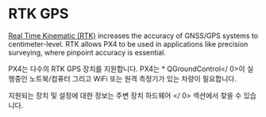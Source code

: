# RTK GPS

[Real Time Kinematic (RTK)](https://en.wikipedia.org/wiki/Real_Time_Kinematic) increases the accuracy of GNSS/GPS systems to centimeter-level. RTK allows PX4 to be used in applications like precision surveying, where pinpoint accuracy is essential.

PX4는 다수의 RTK GPS 장치를 지원합니다. PX4는 * QGroundControl</ 0>이 실행중인 노트북/컴퓨터 그리고 WiFi 또는 원격 측정기가 있는 차량이 필요합니다.</p> 

지원되는 장치 및 설정에 대한 정보는  주변 장치 하드웨어 </ 0> 섹션에서 찾을 수 있습니다.</p>